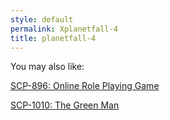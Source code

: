 ```yaml
---
style: default
permalink: Xplanetfall-4
title: planetfall-4
---
```

You may also like:

[SCP-896: Online Role Playing Game](http://scp-wiki.net/scp-896)

[SCP-1010: The Green Man](http://scp-wiki.net/scp-1010)
